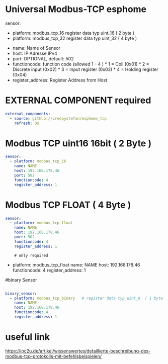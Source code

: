 # Universal Modbus-TCP esphome

sensor:

  - platform: modbus_tcp_16     register data typ uint_16  ( 2 byte )
  - platform: modbus_tcp_32     register data typ uint_32  ( 4 byte )
  

* name:      Name of Sensor
* host: IP Adresse IPv4
* port: OPTIONAL, default: 502
* functioncode: function code  (allowed 1 - 4 ) 
              * 1 = Coil               (0x01)
              * 2 = Discrete input     (0x02)
              * 3 = Input register     (0x03)
              * 4 = Holding register   (0x04)
* register_address: Register Address from Host

# EXTERNAL COMPONENT required
```yaml
external_components:
  - source: github://creepystefan/esphome_tcp
    refresh: 0s
```

# Modbus TCP uint16 16bit  ( 2 Byte )
```yaml
sensor:
  - platform: modbus_tcp_16
    name: NAME
    host: 192.168.178.46
    port: 502
    functioncode: 4
    register_address: 1
```

# Modbus TCP  FLOAT  ( 4 Byte )
```yaml
sensor:
  - platform: modbus_tcp_float
    name: NAME
    host: 192.168.178.46
    port: 502
    functioncode: 4
    register_address: 1
```
   
        # only required
  - platform: modbus_tcp_float
    name: NAME
    host: 192.168.178.46
    functioncode: 4
    register_address: 1



#binary Sensor
```yaml

binary_sensor:
  - platform: modbus_tcp_binary   # register data typ uint_8  ( 1 byte ) / 1 bit = 1 or 0
    name: NAME
    host: 192.168.178.46
    functioncode: 4
    register_address: 1
```

# useful link
https://ipc2u.de/artikel/wissenswertes/detaillierte-beschreibung-des-modbus-tcp-protokolls-mit-befehlsbeispielen/
